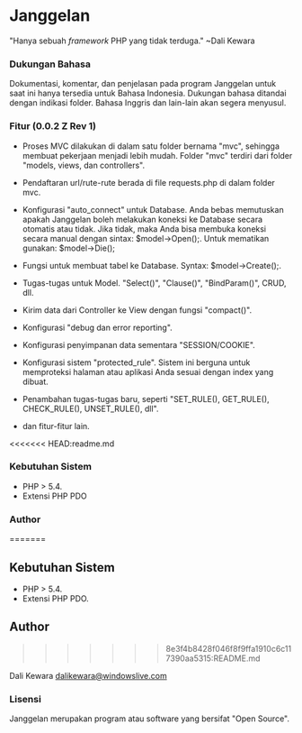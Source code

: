# Janggelan

"Hanya sebuah <i>framework</i> PHP yang tidak terduga." ~Dali Kewara

### Dukungan Bahasa

Dokumentasi, komentar, dan penjelasan pada program Janggelan untuk saat ini hanya tersedia
untuk Bahasa Indonesia. Dukungan bahasa ditandai dengan indikasi folder. Bahasa Inggris dan
lain-lain akan segera menyusul.

### Fitur (0.0.2 Z Rev 1)

- Proses MVC dilakukan di dalam satu folder bernama "mvc", sehingga membuat pekerjaan menjadi
  lebih mudah. Folder "mvc" terdiri dari folder "models, views, dan controllers".

- Pendaftaran url/rute-rute berada di file requests.php di dalam folder mvc.

- Konfigurasi "auto_connect" untuk Database. Anda bebas memutuskan apakah Janggelan boleh
  melakukan koneksi ke Database secara otomatis atau tidak. Jika tidak, maka Anda bisa membuka
  koneksi secara manual dengan sintax: $model->Open();. Untuk mematikan gunakan: $model->Die();

- Fungsi untuk membuat tabel ke Database. Syntax: $model->Create();.

- Tugas-tugas untuk Model. "Select()", "Clause()", "BindParam()", CRUD, dll.

- Kirim data dari Controller ke View dengan fungsi "compact()".

- Konfigurasi "debug dan error reporting".

- Konfigurasi penyimpanan data sementara "SESSION/COOKIE".

- Konfigurasi sistem "protected_rule". Sistem ini berguna untuk memproteksi halaman atau
  aplikasi Anda sesuai dengan index yang dibuat.

- Penambahan tugas-tugas baru, seperti "SET_RULE(), GET_RULE(), CHECK_RULE(), UNSET_RULE(), dll".

- dan fitur-fitur lain.

<<<<<<< HEAD:readme.md
### Kebutuhan Sistem

- PHP > 5.4.
- Extensi PHP PDO

### Author
=======
## Kebutuhan Sistem
- PHP > 5.4.
- Extensi PHP PDO.

## Author
>>>>>>> 8e3f4b8428f046f8f9ffa1910c6c117390aa5315:README.md

Dali Kewara <dalikewara@windowslive.com>

### Lisensi

Janggelan merupakan program atau software yang bersifat "Open Source".
